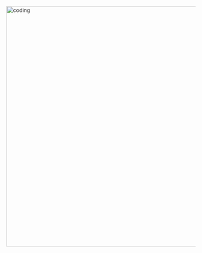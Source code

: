 <img  alt = "coding" width = "1280" height = "640" src ="https://gist.githubusercontent.com/brettlangdon/85942af486eb79118467/raw/2a7409cd3c26a90b2e82bdc40dc7db18b92b3517/1155989-rainbow-polygons.jpg">
